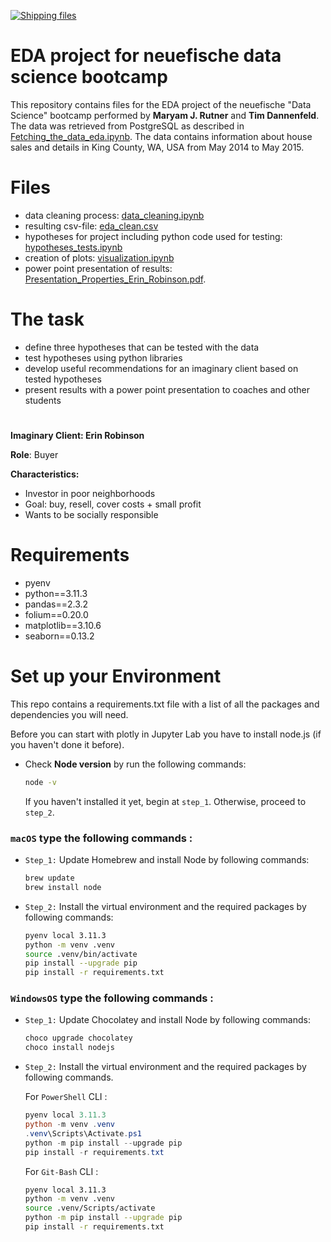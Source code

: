 [![Shipping files](https://github.com/neuefische/ds-eda-project-template/actions/workflows/workflow-03.yml/badge.svg?branch=main&event=workflow_dispatch)](https://github.com/neuefische/ds-eda-project-template/actions/workflows/workflow-03.yml)
# EDA project for neuefische data science bootcamp

This repository contains files for the EDA project of the neuefische "Data Science" bootcamp performed by __Maryam J. Rutner__ and __Tim Dannenfeld__. The data was retrieved from PostgreSQL as described in [Fetching_the_data_eda.ipynb](./Fetching_the_data_eda.ipynb). The data contains information about house sales and details in King County, WA, USA from May 2014 to May 2015.

# Files

- data cleaning process: [data_cleaning.ipynb](./tim_folder/data_cleaning.ipynb)
- resulting csv-file: [eda_clean.csv](./tim_folder/eda_clean.csv)
- hypotheses for project including python code used for testing: [hypotheses_tests.ipynb](./tim_folder/hypotheses_tests.ipynb)
- creation of plots: [visualization.ipynb](./tim_folder/visualization.ipynb)
- power point presentation of results: [Presentation_Properties_Erin_Robinson.pdf](./Presentation_Properties_Erin_Robinson.pdf).

# The task

- define three hypotheses that can be tested with the data
- test hypotheses using python libraries
- develop useful recommendations for an imaginary client based on tested hypotheses
- present results with a power point presentation to coaches and other students

#

__Imaginary Client: Erin Robinson__

__Role__: Buyer

__Characteristics:__
- Investor in poor neighborhoods
- Goal: buy, resell, cover costs + small profit
- Wants to be socially responsible

# Requirements

- pyenv
- python==3.11.3
- pandas==2.3.2
- folium==0.20.0
- matplotlib==3.10.6
- seaborn==0.13.2

# Set up your Environment
This repo contains a requirements.txt file with a list of all the packages and dependencies you will need.

Before you can start with plotly in Jupyter Lab you have to install node.js (if you haven't done it before).
- Check **Node version**  by run the following commands:
    ```sh
    node -v
    ```
    If you haven't installed it yet, begin at `step_1`. Otherwise, proceed to `step_2`.


### **`macOS`** type the following commands : 


- `Step_1:` Update Homebrew and install Node by following commands:
    ```sh
    brew update
    brew install node
    ```

- `Step_2:` Install the virtual environment and the required packages by following commands:

    ```BASH
    pyenv local 3.11.3
    python -m venv .venv
    source .venv/bin/activate
    pip install --upgrade pip
    pip install -r requirements.txt
    ```


### **`WindowsOS`** type the following commands :


- `Step_1:` Update Chocolatey and install Node by following commands:
    ```sh
    choco upgrade chocolatey
    choco install nodejs
    ```

- `Step_2:` Install the virtual environment and the required packages by following commands.

   For `PowerShell` CLI :

    ```PowerShell
    pyenv local 3.11.3
    python -m venv .venv
    .venv\Scripts\Activate.ps1
    python -m pip install --upgrade pip
    pip install -r requirements.txt
    ```

    For `Git-Bash` CLI :
  
    ```BASH
    pyenv local 3.11.3
    python -m venv .venv
    source .venv/Scripts/activate
    python -m pip install --upgrade pip
    pip install -r requirements.txt
    ```
 
